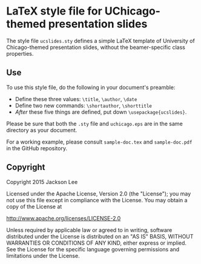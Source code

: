 LaTeX style file for UChicago-themed presentation slides
========================================================

The style file `ucslides.sty` defines a simple LaTeX template of University of
Chicago-themed presentation slides, without the beamer-specific class properties.

Use
---

To use this style file, do the following in your document's preamble:

- Define these three values: `\title`, `\author`, `\date`
- Define two new commands: `\shortauthor`, `\shorttitle`
- *After* these five things are defined, put down `\usepackage{ucslides}`.

Please be sure that both the `.sty` file and `uchicago.eps` are
in the same directory as your document.

For a working example, please consult `sample-doc.tex` and `sample-doc.pdf`
in the GitHub repository.


Copyright
---------

Copyright 2015 Jackson Lee

Licensed under the Apache License, Version 2.0 (the "License");
you may not use this file except in compliance with the License.
You may obtain a copy of the License at

 http://www.apache.org/licenses/LICENSE-2.0

Unless required by applicable law or agreed to in writing, software
distributed under the License is distributed on an "AS IS" BASIS,
WITHOUT WARRANTIES OR CONDITIONS OF ANY KIND, either express or implied.
See the License for the specific language governing permissions and
limitations under the License.

